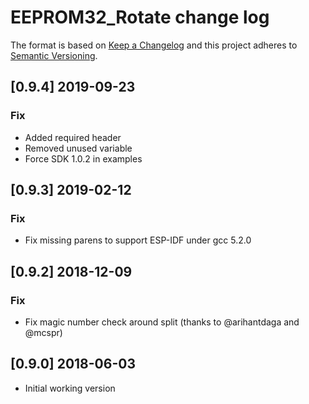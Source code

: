 # EEPROM32_Rotate change log

The format is based on [Keep a Changelog](http://keepachangelog.com/)
and this project adheres to [Semantic Versioning](http://semver.org/).

## [0.9.4] 2019-09-23
### Fix
- Added required header
- Removed unused variable
- Force SDK 1.0.2 in examples

## [0.9.3] 2019-02-12
### Fix
- Fix missing parens to support ESP-IDF under gcc 5.2.0

## [0.9.2] 2018-12-09
### Fix
- Fix magic number check around split (thanks to @arihantdaga and @mcspr)

## [0.9.0] 2018-06-03
- Initial working version
